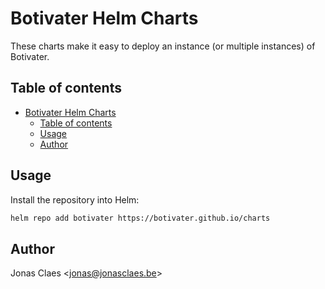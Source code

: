 # Botivater Helm Charts
These charts make it easy to deploy an instance (or multiple instances) of Botivater.  

## Table of contents
- [Botivater Helm Charts](#botivater-helm-charts)
  - [Table of contents](#table-of-contents)
  - [Usage](#usage)
  - [Author](#author)

## Usage
Install the repository into Helm:
```bash
helm repo add botivater https://botivater.github.io/charts
```

## Author
Jonas Claes <[jonas@jonasclaes.be](mailto:jonas@jonasclaes.be)>